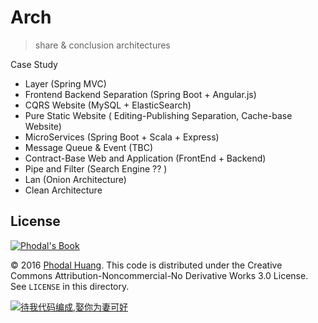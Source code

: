# Arch

> share & conclusion architectures

Case Study

 - Layer (Spring MVC)
 - Frontend Backend Separation (Spring Boot + Angular.js)
 - CQRS Website (MySQL + ElasticSearch)
 - Pure Static Website ( Editing-Publishing Separation, Cache-base Website)
 - MicroServices (Spring Boot + Scala + Express)
 - Message Queue & Event (TBC)
 - Contract-Base Web and Application (FrontEnd + Backend)
 - Pipe and Filter (Search Engine ?? )
 - Lan (Onion Architecture)
 - Clean Architecture

License
---

[![Phodal's Book](http://brand.phodal.com/shields/book-small.svg)](https://www.phodal.com/)

© 2016 [Phodal Huang](https://www.phodal.com). This code is distributed under the Creative Commons Attribution-Noncommercial-No Derivative Works 3.0  License. See `LICENSE` in this directory.

[![待我代码编成,娶你为妻可好](http://brand.phodal.com/slogan/slogan.svg)](http://www.xuntayizhan.com/person/ji-ke-ai-qing-zhi-er-shi-dai-wo-dai-ma-bian-cheng-qu-ni-wei-qi-ke-hao-wan/)
